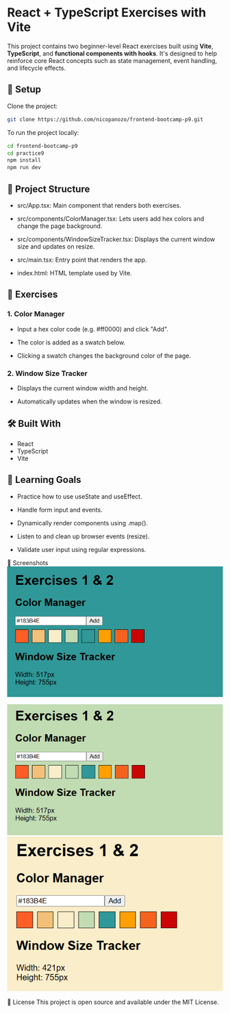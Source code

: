 # React + TypeScript Exercises with Vite

This project contains two beginner-level React exercises built using **Vite**, **TypeScript**, and **functional components with hooks**. It's designed to help reinforce core React concepts such as state management, event handling, and lifecycle effects.

## 🚀 Setup

Clone the project:
```bash
git clone https://github.com/nicopanozo/frontend-bootcamp-p9.git
```

To run the project locally:

```bash
cd frontend-bootcamp-p9
cd practice9
npm install
npm run dev
```

## 📂 Project Structure
- src/App.tsx: Main component that renders both exercises.

- src/components/ColorManager.tsx: Lets users add hex colors and change the page background.

- src/components/WindowSizeTracker.tsx: Displays the current window size and updates on resize.

- src/main.tsx: Entry point that renders the app.

- index.html: HTML template used by Vite.

## 🧩 Exercises
### 1. Color Manager
- Input a hex color code (e.g. #ff0000) and click "Add".

- The color is added as a swatch below.

- Clicking a swatch changes the background color of the page.

### 2. Window Size Tracker
- Displays the current window width and height.

- Automatically updates when the window is resized.

## 🛠 Built With

- React
- TypeScript
- Vite

## 🧠 Learning Goals
- Practice how to use useState and useEffect.

- Handle form input and events.

- Dynamically render components using .map().

- Listen to and clean up browser events (resize).

- Validate user input using regular expressions.

📸 Screenshots
<img src="./practice9/public/screenshots/image0.png" alt="App screenshot 1" width="600" />

<img src="./practice9/public/screenshots/image1.png" alt="App screenshot 2" width="600" />

<img src="./practice9/public/screenshots/image2.png" alt="App screenshot 3" width="600" />

📄 License
This project is open source and available under the MIT License.